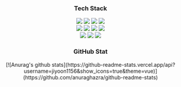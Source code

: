 <h3 align="center">Tech Stack</h3>
<p align="center">
<img src="https://img.shields.io/badge/Node.js-43853D?style=flat-square&logo=node.js&logoColor=white"/></a>
<img src="https://img.shields.io/badge/-ReactJs-61DAFB?style=flat-square&logo=react&logoColor=white"/></a>
<img src="https://img.shields.io/badge/TypeScript-007ACC?style=flat-square&logo=typescript&logoColor=white"/></a> 
<img src="https://img.shields.io/badge/JavaScript-F7DF1E?style=flat-square&logo=JavaScript&logoColor=white"/></a>
<br />
<img src="https://img.shields.io/badge/MySQL-4479A1?style=flat-square&logo=MySql&logoColor=white"/></a>
<img src="https://img.shields.io/badge/Linux-FCC624?style=flat-square&logo=Linux&logoColor=white"/></a>
<img src="https://img.shields.io/badge/AWS-232F3E?style=flat-square&logo=amazon-aws&logoColor=white"/></a>
<img src="https://img.shields.io/badge/Docker-9CF?style=flat-square&logo=docker&logoColor=white"/></a> 
<br />
<img src="https://img.shields.io/badge/C-A8B9CC?style=flat-square&logo=C&logoColor=white"/></a>
<img src="https://img.shields.io/badge/C++-00599C?style=flat-square&logo=C%2B%2B&logoColor=white"/></a>
<img src="https://img.shields.io/badge/Python-3766AB?style=flat-square&logo=Python&logoColor=white"/></a>
</p>
<h3 align="center">GitHub Stat</h3>
<div align="center">
[![Anurag's github stats](https://github-readme-stats.vercel.app/api?username=jiyoon1156&show_icons=true&theme=vue)](https://github.com/anuraghazra/github-readme-stats)
</div>
